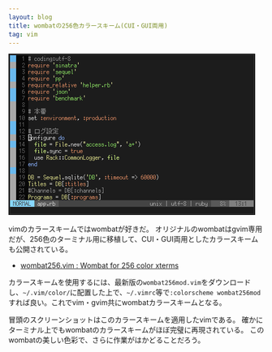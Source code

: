 ```yaml
---
layout: blog
title: wombatの256色カラースキーム(CUI・GUI両用)
tag: vim
---
```




![wombat256](/assets/2014_05_01_wombat.png)

vimのカラースキームではwombatが好きだ。
オリジナルのwombatはgvim専用だが、256色のターミナル用に移植して、CUI・GUI両用としたカラースキームも公開されている。

- [wombat256.vim : Wombat for 256 color xterms ](http://www.vim.org/scripts/script.php?script_id=2465)

カラースキームを使用するには、最新版の`wombat256mod.vim`をダウンロードし、`~/.vim/color/`に配置した上で、`~/.vimrc`等で`:colorscheme wombat256mod`すれば良い。これでvim・gvim共にwombatカラースキームとなる。

冒頭のスクリーンショットはこのカラースキームを適用したvimである。
確かにターミナル上でもwombatのカラースキームがほぼ完璧に再現されている。
このwombatの美しい色彩で、さらに作業がはかどることだろう。
